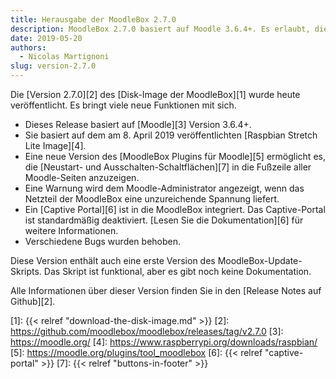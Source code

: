 ```yaml
---
title: Herausgabe der MoodleBox 2.7.0
description: MoodleBox 2.7.0 basiert auf Moodle 3.6.4+. Es erlaubt, die Neustart- und Ausschalten-Schaltflächen auf allen Moodle-Seiten anzuzeigen.
date: 2019-05-20
authors:
  - Nicolas Martignoni
slug: version-2.7.0
---
```


Die [Version 2.7.0][2] des [Disk-Image der MoodleBox][1] wurde heute veröffentlicht. Es bringt viele neue Funktionen mit sich.

  - Dieses Release basiert auf [Moodle][3] Version 3.6.4+.
  - Sie basiert auf dem am 8. April 2019 veröffentlichten [Raspbian Stretch Lite Image][4].
  - Eine neue Version des [MoodleBox Plugins für Moodle][5] ermöglicht es, die [Neustart- und Ausschalten-Schaltflächen][7] in die Fußzeile aller Moodle-Seiten anzuzeigen.
  - Eine Warnung wird dem Moodle-Administrator angezeigt, wenn das Netzteil der MoodleBox eine unzureichende Spannung liefert.
  - Ein [Captive Portal][6] ist in die MoodleBox integriert. Das Captive-Portal ist standardmäßig deaktiviert. [Lesen Sie die Dokumentation][6] für weitere Informationen.
  - Verschiedene Bugs wurden behoben.

Diese Version enthält auch eine erste Version des MoodleBox-Update-Skripts. Das Skript ist funktional, aber es gibt noch keine Dokumentation.

Alle Informationen über dieser Version finden Sie in den [Release Notes auf Github][2].

 [1]: {{< relref "download-the-disk-image.md" >}}
 [2]: https://github.com/moodlebox/moodlebox/releases/tag/v2.7.0
 [3]: https://moodle.org/
 [4]: https://www.raspberrypi.org/downloads/raspbian/
 [5]: https://moodle.org/plugins/tool_moodlebox
 [6]: {{< relref "captive-portal" >}}
 [7]: {{< relref "buttons-in-footer" >}}
